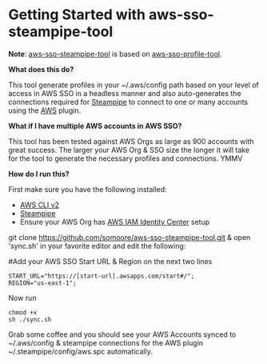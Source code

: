 ﻿# Getting Started with aws-sso-steampipe-tool

**Note**: [aws-sso-steampipe-tool](https://github.com/somoore/aws-sso-steampipe-tool) is based on [aws-sso-profile-tool](https://github.com/aws-samples/aws-sso-profile-tool). 

**What does this do?**

This tool generate profiles in your ~/.aws/config path based on your level of access in AWS SSO in a headless manner and also auto-generates the connections required for [Steampipe](https://steampipe.io/) to connect to one or many accounts using the [AWS](https://hub.steampipe.io/plugins/turbot/aws) plugin.

**What if I have multiple AWS accounts in AWS SSO?**

This tool has been tested against AWS Orgs as large as 900 accounts with great success. The larger your AWS Org & SSO size the longer it will take for the tool to generate the necessary profiles and connections. YMMV

**How do I run this?**

First make sure you have the following installed:
 - [AWS CLI v2](https://docs.aws.amazon.com/cli/latest/userguide/getting-started-install.html)
 - [Steampipe](https://steampipe.io/downloads)
 - Ensure your AWS Org has [AWS IAM Identity Center](https://aws.amazon.com/iam/identity-center/) setup

git clone https://github.com/somoore/aws-sso-steampipe-tool.git  & open 'sync.sh' in your favorite editor and edit the following:

#Add your AWS SSO Start URL & Region on the next two lines
 

    START_URL="https://[start-url].awsapps.com/start#/"; 
    REGION="us-east-1";

Now run

    chmod +x
    sh ./sync.sh

Grab some coffee and you should see your AWS Accounts synced to ~/.aws/config & steampipe connections for the AWS plugin ~/.steampipe/config/aws.spc automatically.


